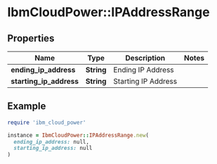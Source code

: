 # IbmCloudPower::IPAddressRange

## Properties

| Name | Type | Description | Notes |
| ---- | ---- | ----------- | ----- |
| **ending_ip_address** | **String** | Ending IP Address |  |
| **starting_ip_address** | **String** | Starting IP Address |  |

## Example

```ruby
require 'ibm_cloud_power'

instance = IbmCloudPower::IPAddressRange.new(
  ending_ip_address: null,
  starting_ip_address: null
)
```

